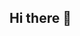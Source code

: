 ## Hi there 👋

<!--
**abhi-thati12/abhi-thati12** is a ✨ _special_ ✨ repository because its `README.md` (this file) appears on your GitHub profile. Github Profile.

Here are some ideas to get you started:

- 🔭 I’m currently working on ...
- 🌱 I’m currently learning ...
- 👯 I’m looking to collaborate on ...
- 🤔 I’m looking for help with ...
- 💬 Ask me about ...
- 📫 How to reach me: ...
- 😄 Pronouns: ...
- ⚡ Fun fact: ...
-->
